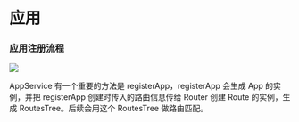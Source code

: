 # 应用

### 应用注册流程

<!--
```plantuml
@startuml
actor User
rectangle "Versea Core" #F5F5F5;line.dashed {
  rectangle "Application" #F8CECC {
    rectangle "AppService"
    rectangle "App"
    AppService -> App: 2.new instance
  }
  rectangle "Router Module" #DAE8FC {
    rectangle "Router"
    rectangle "Route"
    Router -down-> Route: 4.new instance & generate RoutesTree
    Router -> Router: 5.reroute
  }
  Router <-up- App: 3.registerRoutes
}
AppService <-up- User: 1.registerApp
@enduml
```
-->

![](https://www.plantuml.com/plantuml/svg/RT5DIyGm40RWUtx5KC5R2tuiB5MMNUhkpOiVtaFoKWCnAPFKFSZ-TnDJT2kbb-RjCvrfPnkYv3X-M25Lz4ol0ImOAahNMr3r1WwGr7b6HHU7LRxkh75ej0plqFGbYCxyRXYiKJ8Qxx9VT_kk-p7_rJFuqoXK2uzAzcUetkHJIzUDmv6C2mah97MQDt_oOmJJezUZpUC-xFRhGsc_uAh5kAH5KAtzqTMRScpfTjQVBgc70yk80i8B0xFogP9RMZKCplVJr9EuhyUXBXztaqHlGahBoyH9dFs20lDsMhhwbGc8BPnE-_i6)

AppService 有一个重要的方法是 registerApp，registerApp 会生成 App 的实例，并把 registerApp 创建时传入的路由信息传给 Router 创建 Route 的实例，生成 RoutesTree。后续会用这个 RoutesTree 做路由匹配。
